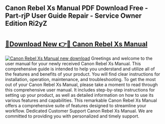 ## Canon Rebel Xs Manual PDF Download Free - Part-rjP User Guide Repair - Service Owner Edition Ri2yZ

# <h2><a href="http://bc14273.oget.top/?id=Canon+Rebel+Xs+Manual">🔗Download New 👉🔴 Canon Rebel Xs Manual</a></h2>

[![Canon Rebel Xs Manual new download](https://i.imgur.com/5g1atiW.png)](http://bc14273.oget.top/?id=Canon+Rebel+Xs+Manual)
Greetings and welcome to the user manual for your newly received Canon Rebel Xs Manual. This comprehensive guide is intended to help you understand and utilize all of the features and benefits of your product. You will find clear instructions for installation, operation, maintenance, and troubleshooting. To get the most out of your Canon Rebel Xs Manual, please take a moment to read through this comprehensive user manual. It includes step-by-step instructions for setting up your product, as well as detailed information on how to use its various features and capabilities. This remarkable Canon Rebel Xs Manual offers a comprehensive suite of features designed to streamline your workflow. Dedicated Customer Support Canon Rebel Xs Manual. We are committed to providing you with personalized and timely support.
